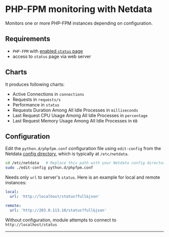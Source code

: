 # PHP-FPM monitoring with Netdata

Monitors one or more PHP-FPM instances depending on configuration.

## Requirements

- `PHP-FPM` with [enabled `status` page](https://easyengine.io/tutorials/php/fpm-status-page/)
- access to `status` page via web server

## Charts

It produces following charts:

- Active Connections in `connections`
- Requests in `requests/s`
- Performance in `status`
- Requests Duration Among All Idle Processes in `milliseconds`
- Last Request CPU Usage Among All Idle Processes in `percentage`
- Last Request Memory Usage Among All Idle Processes in `KB`

## Configuration

Edit the `python.d/phpfpm.conf` configuration file using `edit-config` from the Netdata [config
directory](https://learn.netdata.cloud/docs/configure/nodes), which is typically at `/etc/netdata`.

```bash
cd /etc/netdata   # Replace this path with your Netdata config directory, if different
sudo ./edit-config python.d/phpfpm.conf
```

Needs only `url` to server's `status`. Here is an example for local and remote instances:

```yaml
local:
  url: 'http://localhost/status?full&json'

remote:
  url: 'http://203.0.113.10/status?full&json'
```

Without configuration, module attempts to connect to `http://localhost/status`

---


